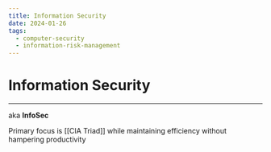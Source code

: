 ```yaml
---
title: Information Security
date: 2024-01-26
tags:
  - computer-security
  - information-risk-management
---
```


# Information Security

---

aka **InfoSec**

Primary focus is [[CIA Triad]] while maintaining efficiency without hampering productivity
